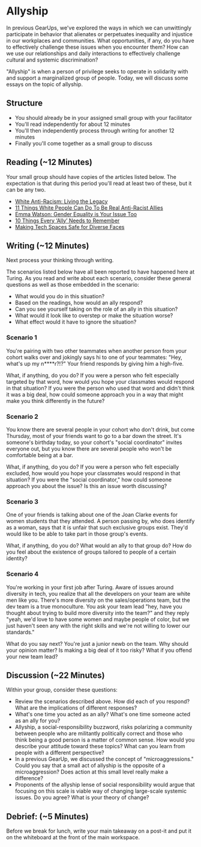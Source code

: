 # Allyship

In previous GearUps, we've explored the ways in which we can unwittingly participate in behavior that alienates or perpetuates inequality and injustice in our workplaces and communities. What opportunities, if any, do you have to effectively challenge these issues when you encounter them? How can we use our relationships and daily interactions to effectively challenge cultural and systemic discrimination?

"Allyship" is when a person of privilege seeks to operate in solidarity with and support a marginalized group of people. Today, we will discuss some essays on the topic of allyship.

## Structure

* You should already be in your assigned small group with your facilitator
* You'll read independently for about 12 minutes
* You'll then independently process through writing for another 12 minutes
* Finally you'll come together as a small group to discuss

## Reading (~12 Minutes)

Your small group should have copies of the articles listed below. The expectation is that
during this period you'll read at least two of these, but it can be any two.

* [White Anti-Racism: Living the Legacy](http://www.tolerance.org/supplement/white-anti-racism-living-legacy)  
* [11 Things White People Can Do To Be Real Anti-Racist Allies](http://www.alternet.org/news-amp-politics/11-things-white-people-can-do-be-real-anti-racist-allies)  
* [Emma Watson: Gender Equality is Your Issue Too](http://www.unwomen.org/en/news/stories/2014/9/emma-watson-gender-equality-is-your-issue-too)  
* [10 Things Every ‘Ally’ Needs to Remember](http://everydayfeminism.com/2013/11/things-allies-need-to-know/)  
* [Making Tech Spaces Safe for Diverse Faces](https://modelviewculture.com/pieces/making-tech-spaces-safe-for-diverse-faces)

## Writing (~12 Minutes)

Next process your thinking through writing.

The scenarios listed below have all been reported to have happened here at Turing. As you read and write about each scenario, consider these general questions as well as those embedded in the scenario:

* What would you do in this situation?
* Based on the readings, how would an ally respond?
* Can you see yourself taking on the role of an ally in this situation?
* What would it look like to overstep or make the situation worse?
* What effect would it have to ignore the situation?

### Scenario 1

You're pairing with two other teammates when another person from your cohort walks over and jokingly says hi to one of your teammates: "Hey, what's up my n****r?!?" Your friend responds by giving him a high-five.

What, if anything, do you do? If you were a person who felt especially targeted by that word, how would you hope your classmates would respond in that situation? If you were the person who used that word and didn't think it was a big deal, how could someone approach you in a way that might make you think differently in the future?  

### Scenario 2

You know there are several people in your cohort who don't drink, but come Thursday, most of your friends want to go to a bar down the street. It's someone's birthday today, so your cohort's "social coordinator" invites everyone out, but you know there are several people who won't be comfortable being at a bar.

What, if anything, do you do?  If you were a person who felt especially excluded, how would you hope your classmates would respond in that situation? If you were the "social coordinator," how could someone approach you about the issue? Is this an issue worth discussing?  

### Scenario 3

One of your friends is talking about one of the Joan Clarke events for women students that they attended. A person passing by, who does identify as a woman, says that it is unfair that such exclusive groups exist. They'd would like to be able to take part in those group's events.

What, if anything, do you do? What would an ally to that group do? How do you feel about the existence of groups tailored to people of a certain identity?

### Scenario 4

You're working in your first job after Turing. Aware of issues around diversity in tech, you realize that all the developers on your team are white men like you. There's more diversity on the sales/operations team, but the dev team is a true monoculture. You ask your team lead "hey, have you thought about trying to build more diversity into the team?" and they reply "yeah, we'd love to have some women and maybe people of color, but we just haven't seen any with the right skills and we're not willing to lower our standards."

What do you say next? You're just a junior newb on the team. Why should your opinion matter? Is making a big deal of it too risky? What if you offend your new team lead?

## Discussion (~22 Minutes)

Within your group, consider these questions:

* Review the scenarios described above. How did each of you respond? What are the implications of different responses?
* What's one time you acted as an ally? What's one time someone acted as an ally for you?
* Allyship, a social-responsibility buzzword, risks polarizing a community between people who are militantly politically correct and those who think being a good person is a matter of common sense. How would you describe your attitude toward these topics? What can you learn from people with a different perspective?
* In a previous GearUp, we discussed the concept of "microaggressions." Could you say that a small act of allyship is the opposite of a microaggression? Does action at this small level really make a difference?
* Proponents of the allyship lense of social responsibility would argue that focusing on this scale is viable way of changing large-scale systemic issues. Do you agree? What is your theory of change?

## Debrief: (~5 Minutes)

Before we break for lunch, write your main takeaway on a post-it and put it on the whiteboard at the front of the main workspace.
